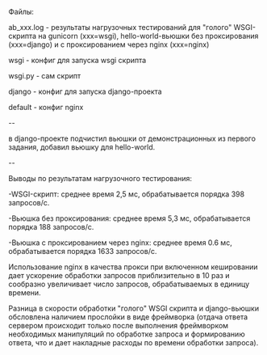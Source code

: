 Файлы:

ab_xxx.log - результаты нагрузочных тестирований для "голого" WSGI-скрипта на gunicorn (xxx=wsgi), hello-world-вьюшки без проксирования (xxx=django) и с проксированием через nginx (xxx=nginx)

wsgi - конфиг для запуска wsgi скрипта

wsgi.py - сам скрипт

django - конфиг для запуска django-проекта

default - конфиг nginx

--

в django-проекте подчистил вьюшки от демонстрационных из первого задания, добавил вьюшку для hello-world.

--

Выводы по результатам нагрузочного тестирования:

-WSGI-скрипт: среднее время 2,5 мс, обрабатывается порядка 398 запросов/с.

-Вьюшка без проксирования: среднее время 5,3 мс, обрабатывается порядка 188 запросов/с.

-Вьюшка с проксированием через nginx: среднее время 0.6 мс, обрабатывается порядка 1633 запросов/с.

Использование nginx в качества прокси при включенном кешировании дает ускорение обработки запросов приблизительно в 10 раз и сообразно увеличивает число запросов, обрабатываемых в единицу времени.

Разница в скорости обработки "голого" WSGI скрипта и django-вьюшки обсловлена наличием прослойки в виде фреймворка (отдача ответа сервером происходит только после выполнения фреймворком необходимых манипуляций по обработке запроса и формированию ответа, что и дает накладные расходы по времени обработки запроса).

